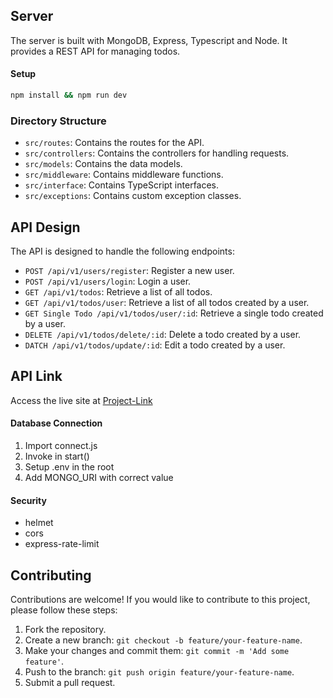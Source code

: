 ## Server

The server is built with MongoDB, Express, Typescript and Node. It provides a REST API for managing todos.

#### Setup

```bash
npm install && npm run dev
```

### Directory Structure

- `src/routes`: Contains the routes for the API.
- `src/controllers`: Contains the controllers for handling requests.
- `src/models`: Contains the data models.
- `src/middleware`: Contains middleware functions.
- `src/interface`: Contains TypeScript interfaces.
- `src/exceptions`: Contains custom exception classes.

## API Design

The API is designed to handle the following endpoints:

- `POST /api/v1/users/register`: Register a new user.
- `POST /api/v1/users/login`: Login a user.
- `GET /api/v1/todos`: Retrieve a list of all todos.
- `GET /api/v1/todos/user`: Retrieve a list of all todos created by a user.
- `GET Single Todo /api/v1/todos/user/:id`: Retrieve a single todo created by a user.
- `DELETE /api/v1/todos/delete/:id`: Delete a todo created by a user.
- `DATCH /api/v1/todos/update/:id`: Edit a todo created by a user.


## API Link

Access the live site at [Project-Link](https://eukapay-todo.onrender.com/)

#### Database Connection

1. Import connect.js
2. Invoke in start()
3. Setup .env in the root
4. Add MONGO_URI with correct value

#### Security

- helmet
- cors
- express-rate-limit

## Contributing

Contributions are welcome! If you would like to contribute to this project, please follow these steps:

1. Fork the repository.
2. Create a new branch: `git checkout -b feature/your-feature-name`.
3. Make your changes and commit them: `git commit -m 'Add some feature'`.
4. Push to the branch: `git push origin feature/your-feature-name`.
5. Submit a pull request.

